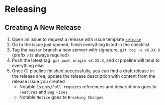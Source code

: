 # Releasing

## Creating A New Release

1. Open an issue to request a release with issue template [`release`](../../.github/ISSUE_TEMPLATE/release.md)
1. Go to the issue just opened, finish everything listed in the checklist
1. Tag the `master` branch a new semver with signature, `git tag -s vX.XX.X` (prefix `v` is always required)
1. Push the latest tag: `git push origin vX.XX.X`, and ci pipeline will tend to everything else
1. Once CI pipeline finished successfully, you can find a draft release in the release area, update the release description with content from the release issue you created
   - Notable `Issues/Pull requests` references and descriptions goes to `Features` and `Bug Fixes`
   - Notable `Notice` goes to `Breaking Changes`
